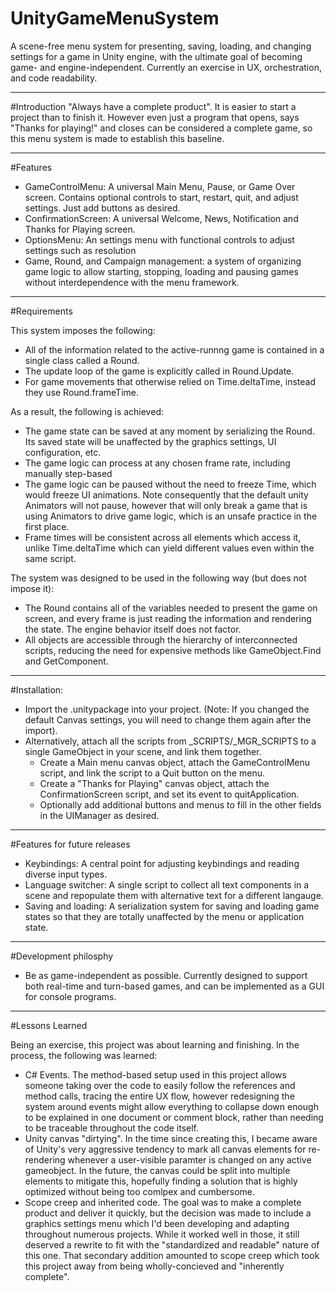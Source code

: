 # UnityGameMenuSystem
A scene-free menu system for presenting, saving, loading, and changing settings for a game in Unity engine, with the ultimate goal of becoming game- and engine-independent. Currently an exercise in UX, orchestration, and code readability.

-----
#Introduction
 "Always have a complete product". It is easier to start a project than to finish it. However even just a program that opens, says "Thanks for playing!" and closes can be considered a complete game, so this menu system is made to establish this baseline.


------
#Features
- GameControlMenu: A universal Main Menu, Pause, or Game Over screen. Contains optional controls to start, restart, quit, and adjust settings. Just add buttons as desired.
- ConfirmationScreen: A universal Welcome, News, Notification and Thanks for Playing screen.
- OptionsMenu: An settings menu with functional controls to adjust settings such as resolution
- Game, Round, and Campaign management: a system of organizing game logic to allow starting, stopping, loading and pausing games without interdependence with the menu framework.

------
#Requirements

This system imposes the following:
- All of the information related to the active-runnng game is contained in a single class called a Round.
- The update loop of the game is explicitly called in Round.Update.
- For game movements that otherwise relied on Time.deltaTime, instead they use Round.frameTime.

As a result, the following is achieved:
- The game state can be saved at any moment by serializing the Round. Its saved state will be unaffected by the graphics settings, UI configuration, etc.
- The game logic can process at any chosen frame rate, including manually step-based
- The game logic can be paused without the need to freeze Time, which would freeze UI animations. Note consequently that the default unity Animators will not pause, however that will only break a game that is using Animators to drive game logic, which is an unsafe practice in the first place.
- Frame times will be consistent across all elements which access it, unlike Time.deltaTime which can yield different values even within the same script.

The system was designed to be used in the following way (but does not impose it):
 - The Round contains all of the variables needed to present the game on screen, and every frame is just reading the information and rendering the state. The engine behavior itself does not factor.
 - All objects are accessible through the hierarchy of interconnected scripts, reducing the need for expensive methods like GameObject.Find and GetComponent.
 


------
#Installation:
- Import the .unitypackage into your project. (Note: If you changed the default Canvas settings, you will need to change them again after the import).
- Alternatively, attach all the scripts from _SCRIPTS/_MGR_SCRIPTS to a single GameObject in your scene, and link them together. 
  - Create a Main menu canvas object, attach the GameControlMenu script, and link the script to a Quit button on the menu.
  - Create a "Thanks for Playing" canvas object, attach the ConfirmationScreen script, and set its event to quitApplication.
  - Optionally add additional buttons and menus to fill in the other fields in the UIManager as desired.


------
#Features for future releases
- Keybindings: A central point for adjusting keybindings and reading diverse input types.
- Language switcher: A single script to collect all text components in a scene and repopulate them with alternative text for a different langauge.
- Saving and loading: A serialization system for saving and loading game states so that they are totally unaffected by the menu or application state.


------
#Development philosphy
- Be as game-independent as possible. Currently designed to support both real-time and turn-based games, and can be implemented as a GUI for console programs.
 
-----
#Lessons Learned

Being an exercise, this project was about learning and finishing. In the process, the following was learned:
- C# Events. The method-based setup used in this project allows someone taking over the code to easily follow the references and method calls, tracing the entire UX flow, however redesigning the system around events might allow everything to collapse down enough to be explained in one document or comment block, rather than needing to be traceable throughout the code itself.
- Unity canvas "dirtying". In the time since creating this, I became aware of Unity's very aggressive tendency to mark all canvas elements for re-rendering whenever a user-visible paramter is changed on any active gameobject. In the future, the canvas could be split into multiple elements to mitigate this, hopefully finding a solution that is highly optimized without being too comlpex and cumbersome.
- Scope creep and inherited code. The goal was to make a complete product and deliver it quickly, but the decision was made to include a graphics settings menu which I'd been developing and adapting throughout numerous projects. While it worked well in those, it still deserved a rewrite to fit with the "standardized and readable" nature of this one. That secondary addition amounted to scope creep which took this project away from being wholly-concieved and "inherently complete".
